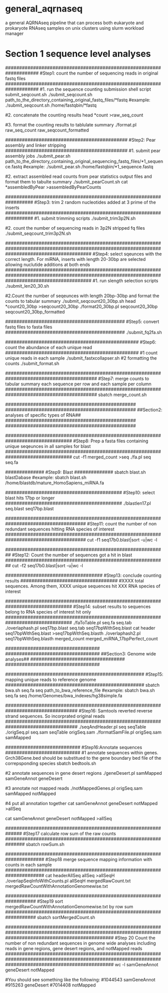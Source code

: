# general_aqrnaseq
a general AQRNAseq pipeline that can process both eukaryote and prokaryote RNAseq samples on unix clusters using slurm workload manager

# Section 1 sequence level analyses

####################################################################
#Step1: count the number of sequencing reads in original fastq files
####################################################################
#1. run the sequence counting submission shell script submit_seqcount.sh
./submit_seqcount.sh path_to_the_directory_containing_original_fastq_files/*fastq
#example: ./submit_seqcount.sh /home/fastqbin/*fastq

#2. concatenate the counting results
head *count >raw_seq_count

#3. format the counting results to tablulate summary
./format.pl raw_seq_count raw_seqcount_formatted

############################################
#Step2: Pear assembly and linker stripping
############################################
#1. submit pear assembly jobs
./submit_pear.sh path_to_the_directory_containing_original_sequencing_fastq_files/*1_sequence.fastq
#example: ./submit_pear.sh /home/fastqbin/*1_sequence.fastq

#2. extract assembled read counts from pear statistics output files and format them to tabulte summary
./submit_pearCount.sh
cat *assembledByPear >assembledByPearCounts

##################################################################
#Step3: trim 2 random nucleotides added at 3 prime of the inserts
##################################################################
#1. submit trimming scripts
./submit_trim3p2N.sh

#2. count the number of sequencing reads in 3p2N stripped fq files
./submit_seqcount_trim3p2N.sh

###############################################################################################################################################
#Step4: select sqeunces with the correct length. For miRNA, inserts with length 20-30bp are selected allowing nuclutide additions at both ends
###############################################################################################################################################
#1. run  slength selection scripts
./submit_len20_30.sh

#2.Count the number of seqeunces with length 20bp-30bp and format the counts to tabular summary
./submit_seqcount20_30bp.sh
head *count20_30bp >seqcount20_30bp
./format20_30bp.pl seqcount20_30bp seqcount20_30bp_formatted

###########################################
#Step5: convert fastq files to fasta files
###########################################
./submit_fq2fa.sh

################################################
#Step6: count the abundance of each unique read
################################################
#1 count unique reads in each sample
./submit_fastxcollapser.sh
#2 formatting the counts
./submit_format.sh

#########################################################################################
#Step7: merge counts to tabular summary each sequence per row and each sample per column
#########################################################################################
sbatch merge_count.sh

###############################################
###############################################
##Section2: analyses of specific types of RNA##
###############################################
###############################################

################################################################################
#Step8: Prep a fasta files containing unique seqeunces in all samples for blast
################################################################################
cut -f1 merged_count >seq
./fa.pl seq seq.fa

##############
#Step9: Blast
##############
sbatch blast.sh blastDabase
#example: sbatch blast.sh /home/blastdb/mature_HomoSapiens_miRNA.fa

##########################################
#Step10: select blast hits 17bp or longer
##########################################
./blastlen17.pl seq.blast seq17bp.blast

#####################################################################################
#Step11: count the number of non redundant sequences hitting RNA species of interest
#####################################################################################
cut -f1 seq17b0.blast|sort -u|wc -l

##########################################################
#Step12: Count the number of sequences got a hit in blast
##########################################################
cut -f2 seq17b0.blast|sort -u|wc -l

###################################
#Step13: conclude counting results
###################################
#XXXX total sequences. Among them, XXXX unique sequences hit XXX RNA species of interest

################################################################################
#Step14: subset results to sequences belong to RNA species of interest hit only
################################################################################
./faToTable.pl seq.fa seq.tab
./overlaphash.pl seq17bp.blast seq.tab seq17bpWithSeq.blast
cat header seq17bpWithSeq.blast >seq17bpWithSeq.blasth
./overlaphash2.pl seq17bpWithSeq.blasth merged_count merged_miRNA_17bpPerfect_count

##################################
##################################
##Section3: Genome wide analyses##
##################################
##################################

##################################################
#Step15: mapping unique reads to reference genome
##################################################
sbatch bwa.sh seq.fa seq path_to_bwa_reference_file
#example: sbatch bwa.sh seq.fa seq /home/Genomes/bwa_indexes/hg38simple.fa

##################################################################################
#Step16: Samtools reverted reverse strand sequences. So incorprated original reads
##################################################################################
./seqAndHeader.pl seq seqTable
./origSeq.pl seq.sam seqTable origSeq.sam
./formatSamFile.pl origSeq.sam samMapped

###########################
#Step16:Annotate sequences
###########################
#1 annotate sequences within genes.  Grch38Gene.bed should be substitued to the gene boundary bed file of the correpsponding species
sbatch bedtools.sh

#2 annotate sequences in gene desert regions
./geneDesert.pl samMapped samGeneAnnot geneDesert

#3 annotate not mapped reads
./notMappedGenes.pl origSeq.sam samMapped notMapped

#4 put all annotation together
cat samGeneAnnot geneDesert notMapped >allSeq

cat samGeneAnnot geneDesert notMapped >allSeq

##############################################################
#Step17 calculate row sum of the raw counts
###############################################################
sbatch rowSum.sh

######################################################################
#Step18 merge sequence mapping information with counts in each sample
######################################################################
cat headerAllSeq allSeq >allSeqH
./overlapSeqInfoWithCounts.pl allSeqH mergedRawCount.txt mergedRawCountWithAnnotationGenomewise.txt

###################################################################
#Step19 sort mergedRawCountWithAnnotationGenomewise.txt by row sum
###################################################################
sbatch sortMergedCount.sh

#######################################################################################################################################################
#Step 20 Count the number of non redundant sequences in genome wide analyses including reads in gene regions, gene desert regions, and notMapped reads
#######################################################################################################################################################
wc -l samGeneAnnot geneDesert notMapped

#You should see something like the following:
#1044543 samGeneAnnot
#915263 geneDesert
#7014408 notMapped
